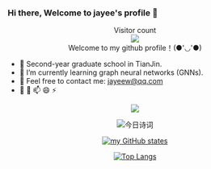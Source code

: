 ### Hi there, Welcome to jayee's profile 👋

<p align="center">
  Visitor count<br>
  <img src="https://profile-counter.glitch.me/jayeew/count.svg?" /><br>
  Welcome to my github profile！(●'◡'●)
</p>

- 🔭 Second-year graduate school in TianJin.
- 🌱 I’m currently learning graph neural networks (GNNs).
- 👯 Feel free to contact me: jayeew@qq.com
- 🤔 💬 📫 😄 ⚡ 


<div align="center">

  ![](https://komarev.com/ghpvc/?username=jayeew)

  ![今日诗词](https://v2.jinrishici.com/one.svg?color=DodgerBlue)
  
  [![my GitHub states](https://github-readme-stats.vercel.app/api?username=jayeew&show_icons=true&theme=buefy&count_private=true)]()

  [![Top Langs](https://github-readme-stats.vercel.app/api/top-langs/?username=jayeew&layout=compact)](https://github.com/anuraghazra/github-readme-stats)

</div>
